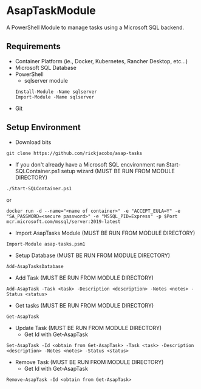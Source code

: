 # AsapTaskModule
A PowerShell Module to manage tasks using a Microsoft SQL backend.

## Requirements
* Container Platform (ie., Docker, Kubernetes, Rancher Desktop, etc...)
* Microsoft SQL Database
* PowerShell
  * sqlserver module
  ````
  Install-Module -Name sqlserver
  Import-Module -Name sqlserver
  ````
* Git

## Setup Environment
* Download bits
````
git clone https://github.com/rickjacobo/asap-tasks
````
* If you don't already have a Microsoft SQL encvironment run Start-SQLContainer.ps1 setup wizard (MUST BE RUN FROM MODULE DIRECTORY)
````
./Start-SQLContainer.ps1
````
or
````
docker run -d --name="<name of container>" -e "ACCEPT_EULA=Y" -e "SA_PASSWORD=<secure password>" -e "MSSQL_PID=Express" -p $Port mcr.microsoft.com/mssql/server:2019-latest
````

* Import AsapTasks Module (MUST BE RUN FROM MODULE DIRECTORY)
````
Import-Module asap-tasks.psm1
````

* Setup Database  (MUST BE RUN FROM MODULE DIRECTORY)
````
Add-AsapTasksDatabase
````

* Add Task (MUST BE RUN FROM MODULE DIRECTORY)
````
Add-AsapTask -Task <task> -Description <description> -Notes <notes> -Status <status>
````

* Get tasks (MUST BE RUN FROM MODULE DIRECTORY)
````
Get-AsapTask
````

* Update Task (MUST BE RUN FROM MODULE DIRECTORY)
  * Get Id with Get-AsapTask
````
Set-AsapTask -Id <obtain from Get-AsapTask> -Task <task> -Description <description> -Notes <notes> -Status <status>
````

* Remove Task (MUST BE RUN FROM MODULE DIRECTORY)
  * Get Id with Get-AsapTask
```
Remove-AsapTask -Id <obtain from Get-AsapTask>
````

